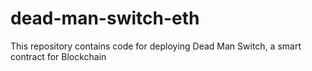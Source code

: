 # dead-man-switch-eth
This repository contains code for deploying Dead Man Switch, a smart contract for Blockchain
